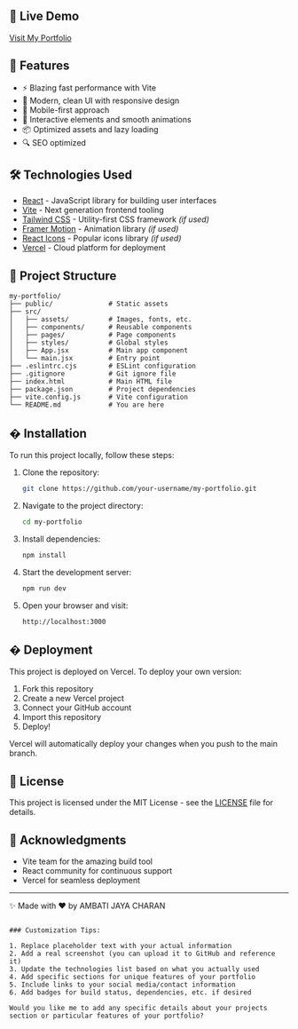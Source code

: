 

## 🔗 Live Demo

[Visit My Portfolio](https://ambatijayacharan.vercel.app/)

## 🚀 Features

- ⚡ Blazing fast performance with Vite
- 🎨 Modern, clean UI with responsive design
- 📱 Mobile-first approach
- 🌈 Interactive elements and smooth animations
- 📦 Optimized assets and lazy loading
- 🔍 SEO optimized

## 🛠️ Technologies Used

- [React](https://reactjs.org/) - JavaScript library for building user interfaces
- [Vite](https://vitejs.dev/) - Next generation frontend tooling
- [Tailwind CSS](https://tailwindcss.com/) - Utility-first CSS framework *(if used)*
- [Framer Motion](https://www.framer.com/motion/) - Animation library *(if used)*
- [React Icons](https://react-icons.github.io/react-icons/) - Popular icons library *(if used)*
- [Vercel](https://vercel.com/) - Cloud platform for deployment

## 📂 Project Structure

```
my-portfolio/
├── public/              # Static assets
├── src/
│   ├── assets/          # Images, fonts, etc.
│   ├── components/      # Reusable components
│   ├── pages/           # Page components
│   ├── styles/          # Global styles
│   ├── App.jsx          # Main app component
│   └── main.jsx         # Entry point
├── .eslintrc.cjs        # ESLint configuration
├── .gitignore           # Git ignore file
├── index.html           # Main HTML file
├── package.json         # Project dependencies
├── vite.config.js       # Vite configuration
└── README.md            # You are here
```

## � Installation

To run this project locally, follow these steps:

1. Clone the repository:
   ```bash
   git clone https://github.com/your-username/my-portfolio.git
   ```

2. Navigate to the project directory:
   ```bash
   cd my-portfolio
   ```

3. Install dependencies:
   ```bash
   npm install
   ```

4. Start the development server:
   ```bash
   npm run dev
   ```

5. Open your browser and visit:
   ```
   http://localhost:3000
   ```

## � Deployment

This project is deployed on Vercel. To deploy your own version:

1. Fork this repository
2. Create a new Vercel project
3. Connect your GitHub account
4. Import this repository
5. Deploy!

Vercel will automatically deploy your changes when you push to the main branch.

## 📄 License

This project is licensed under the MIT License - see the [LICENSE](LICENSE) file for details.

## 🙏 Acknowledgments

- Vite team for the amazing build tool
- React community for continuous support
- Vercel for seamless deployment

---

✨ Made with ❤️ by AMBATI JAYA CHARAN
```

### Customization Tips:

1. Replace placeholder text with your actual information
2. Add a real screenshot (you can upload it to GitHub and reference it)
3. Update the technologies list based on what you actually used
4. Add specific sections for unique features of your portfolio
5. Include links to your social media/contact information
6. Add badges for build status, dependencies, etc. if desired

Would you like me to add any specific details about your projects section or particular features of your portfolio?
